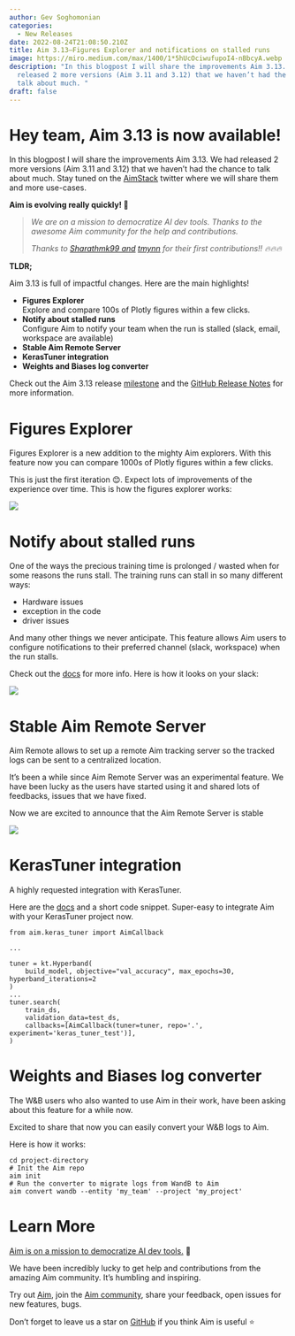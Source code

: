 ```yaml
---
author: Gev Soghomonian
categories:
  - New Releases
date: 2022-08-24T21:08:50.210Z
title: Aim 3.13–Figures Explorer and notifications on stalled runs
image: https://miro.medium.com/max/1400/1*5hUcOciwufupoI4-nBbcyA.webp
description: "In this blogpost I will share the improvements Aim 3.13. We had
  released 2 more versions (Aim 3.11 and 3.12) that we haven’t had the chance to
  talk about much. "
draft: false
---
```

# Hey team, Aim 3.13 is now available!

In this blogpost I will share the improvements Aim 3.13. We had released 2 more versions (Aim 3.11 and 3.12) that we haven’t had the chance to talk about much. Stay tuned on the [AimStack](https://twitter.com/aimstackio) twitter where we will share them and more use-cases.

**Aim is evolving really quickly! 🚀**

> *We are on a mission to democratize AI dev tools. Thanks to the awesome Aim community for the help and contributions.*
>
> *Thanks to [Sharathmk99 and](https://github.com/Sharathmk99) [tmynn](https://github.com/tmynn) for their first contributions!! 🔥🔥🔥*

**TLDR;**

Aim 3.13 is full of impactful changes. Here are the main highlights!

* **Figures Explorer**\
  Explore and compare 100s of Plotly figures within a few clicks.
* **Notify about stalled runs**\
  Configure Aim to notify your team when the run is stalled (slack, email, workspace are available)
* **Stable Aim Remote Server**
* **KerasTuner integration**
* **Weights and Biases log converter**

Check out the Aim 3.13 release [milestone](https://github.com/aimhubio/aim/issues?q=is%3Aissue+milestone%3Av3.13.0+is%3Aopen) and the [GitHub Release Notes](https://github.com/aimhubio/aim/releases/tag/v3.13.0) for more information.

# Figures Explorer

Figures Explorer is a new addition to the mighty Aim explorers. With this feature now you can compare 1000s of Plotly figures within a few clicks.

This is just the first iteration 😊. Expect lots of improvements of the experience over time. This is how the figures explorer works:

![](https://miro.medium.com/max/1400/1*WKwbKRBJPK8fErSKVItf6Q.gif)

# Notify about stalled runs

One of the ways the precious training time is prolonged / wasted when for some reasons the runs stall. The training runs can stall in so many different ways:

* Hardware issues
* exception in the code
* driver issues

And many other things we never anticipate. This feature allows Aim users to configure notifications to their preferred channel (slack, workspace) when the run stalls.

Check out the [docs](https://aimstack.readthedocs.io/en/latest/using/run_status_notifications.html#) for more info. Here is how it looks on your slack:

![](https://miro.medium.com/max/1400/1*OFZh37yiEa_vo-14gv7UFw.webp)

# Stable Aim Remote Server

Aim Remote allows to set up a remote Aim tracking server so the tracked logs can be sent to a centralized location.

It’s been a while since Aim Remote Server was an experimental feature. We have been lucky as the users have started using it and shared lots of feedbacks, issues that we have fixed.

Now we are excited to announce that the Aim Remote Server is stable

![](https://miro.medium.com/max/1400/1*zC-crWCgWncraYJFQRAd3g.webp)

# KerasTuner integration

A highly requested integration with KerasTuner.

Here are the [docs](https://aimstack.readthedocs.io/en/latest/quick_start/integrations.html#integration-with-keras-tunerhttps://aimstack.readthedocs.io/en/latest/quick_start/integrations.html#integration-with-keras-tuner) and a short code snippet. Super-easy to integrate Aim with your KerasTuner project now.

```
from aim.keras_tuner import AimCallback

...

tuner = kt.Hyperband(
    build_model, objective="val_accuracy", max_epochs=30, hyperband_iterations=2
)
...
tuner.search(
    train_ds,
    validation_data=test_ds,
    callbacks=[AimCallback(tuner=tuner, repo='.', experiment='keras_tuner_test')],
)
```

# Weights and Biases log converter

The W&B users who also wanted to use Aim in their work, have been asking about this feature for a while now.

Excited to share that now you can easily convert your W&B logs to Aim.

Here is how it works:

```
cd project-directory
# Init the Aim repo
aim init 
# Run the converter to migrate logs from WandB to Aim
aim convert wandb --entity 'my_team' --project 'my_project'
```

# Learn More

[Aim is on a mission to democratize AI dev tools.](https://aimstack.readthedocs.io/en/latest/overview.html) 🙌

We have been incredibly lucky to get help and contributions from the amazing Aim community. It’s humbling and inspiring.

Try out [Aim](https://github.com/aimhubio/aim), join the [Aim community](https://slack.aimstack.io/), share your feedback, open issues for new features, bugs.

Don’t forget to leave us a star on [GitHub](https://github.com/aimhubio/aim) if you think Aim is useful ⭐️